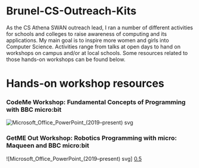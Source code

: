 # Brunel-CS-Outreach-Kits

As the CS Athena SWAN outreach lead, I ran a number of different activities for schools and colleges to raise awareness of computing and its applications. My main goal is to inspire more women and girls into Computer Science. Activities range from talks at open days to hand on workshops on campus and/or at local schools. Some resources related to those hands-on workshops can be found below.

# Hands-on workshop resources

### CodeMe Workshop: Fundamental Concepts of Programming with BBC micro:bit

![Microsoft_Office_PowerPoint_(2019–present) svg](https://github.com/NadineAB/Brunel-CS-Outreach-Kits/assets/7339533/9899d01f-e5a4-46b1-93db-0361de636521)



### GetME Out Workshop: Robotics Programming with micro: Maqueen and BBC micro:bit


![Microsoft_Office_PowerPoint_(2019–present) svg] [0.5](https://github.com/NadineAB/Brunel-CS-Outreach-Kits/assets/7339533/9899d01f-e5a4-46b1-93db-0361de636521)
